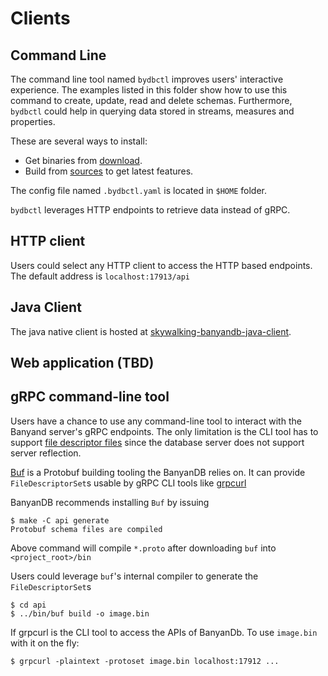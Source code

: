 # Clients

## Command Line

The command line tool named `bydbctl` improves users' interactive experience. The examples listed in this folder show how to use this command to create, update, read and delete schemas. Furthermore, `bydbctl` could help in querying data stored in streams, measures and properties.

These are several ways to install:

* Get binaries from [download](https://skywalking.apache.org/downloads/).
* Build from [sources](https://github.com/apache/skywalking-banyandb/tree/main/bydbctl) to get latest features.

The config file named `.bydbctl.yaml` is located in `$HOME` folder.

`bydbctl` leverages HTTP endpoints to retrieve data instead of gRPC.

## HTTP client

Users could select any HTTP client to access the HTTP based endpoints. The default address is `localhost:17913/api`

## Java Client

The java native client is hosted at [skywalking-banyandb-java-client](https://github.com/apache/skywalking-banyandb-java-client).

## Web application (TBD)

## gRPC command-line tool

Users have a chance to use any command-line tool to interact with the Banyand server's gRPC endpoints. The only limitation is the CLI tool has to support [file descriptor files](https://github.com/protocolbuffers/protobuf/blob/main/src/google/protobuf/descriptor.proto) since the database server does not support server reflection.

[Buf](https://buf.build/) is a Protobuf building tooling the BanyanDB relies on. It can provide `FileDescriptorSet`s usable by gRPC CLI tools like [grpcurl](https://github.com/fullstorydev/grpcurl)

BanyanDB recommends installing `Buf` by issuing

```shell
$ make -C api generate
Protobuf schema files are compiled
```

Above command will compile `*.proto` after downloading `buf` into `<project_root>/bin`

Users could leverage `buf`'s internal compiler to generate the `FileDescriptorSet`s

```shell
$ cd api
$ ../bin/buf build -o image.bin
```

If grpcurl is the CLI tool to access the APIs of BanyanDb. To use `image.bin` with it on the fly:

```shell
$ grpcurl -plaintext -protoset image.bin localhost:17912 ...
```